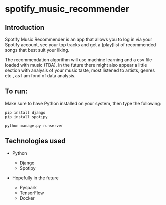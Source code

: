 # spotify_music_recommender

## Introduction
Spotify Music Recommender is an app that allows you to log in via your Spotify account, see your top tracks and get a (play)list of recommended songs that best suit your liking.

The recommendation algorithm will use machine learning and a csv file loaded with music (TBA).
In the future there might also appear a little section with analysis of your music taste, most listened to artists, genres etc., as I am fond of data analysis.

## To run:
Make sure to have Python installed on your system, then type the following:
```
pip install django
pip install spotipy

python manage.py runserver
```


## Technologies used

- Python
    - Django
    - Spotipy
    
- Hopefully in the future
    - Pyspark 
    - TensorFlow
    - Docker 